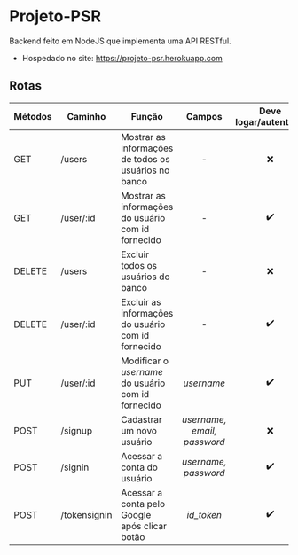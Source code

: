 # Projeto-PSR


Backend feito em NodeJS que implementa uma API RESTful.
* Hospedado no site: https://projeto-psr.herokuapp.com

## Rotas
Métodos | Caminho | Função | Campos | Deve logar/autenticar
----|-----|-----|:------:|:--------:
GET | /users | Mostrar as informações de todos os usuários no banco | - | ❌
GET | /user/:id  | Mostrar as informações do usuário com id fornecido | - | ✔️
DELETE | /users | Excluir todos os usuários do banco | - | ❌
DELETE | /user/:id  | Excluir as informações do usuário com id fornecido | - | ✔️
PUT | /user/:id | Modificar o *username* do usuário com id fornecido | *username* |  ✔️
POST | /signup | Cadastrar um novo usuário |*username, email, password*  | ❌
POST | /signin | Acessar a conta do usuário | *username, password*  | ✔️
POST | /tokensignin | Acessar a conta pelo Google após clicar botão| *id_token* | ✔️
